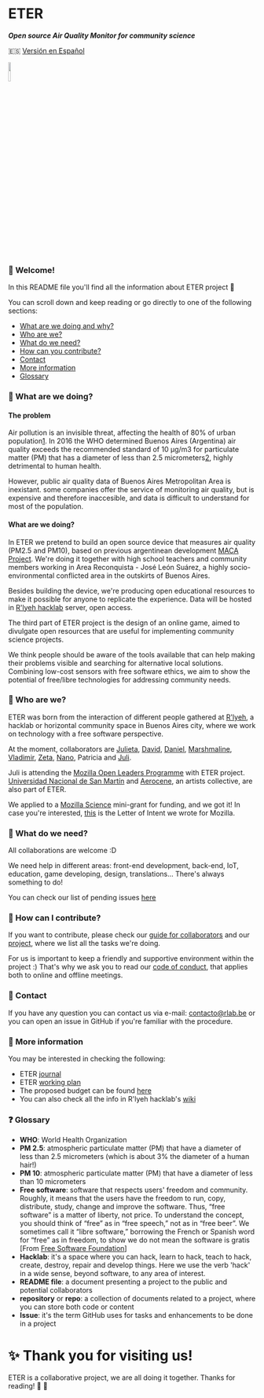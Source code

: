 # ETER
***Open source Air Quality Monitor for community science***

:es: [Versión en Español](README_ES)

<img src="https://github.com/rlyehlab/eter/blob/master/documentacion/dise%C3%B1o/icono.svg" width=10%>

### :tada: Welcome!

In this README file you'll find all the information about ETER project :raised_hands:

You can scroll down and keep reading or go directly to one of the following sections:

* [What are we doing and why?](#what-are-we-doing)
* [Who are we?](#who-are-we)
* [What do we need?](#what-do-we-need)
* [How can you contribute?](#how-can-I-contribute)
* [Contact](#contact)
* [More information](#more-information)
* [Glossary](#glossary)


### :balloon: What are we doing?

#### The problem
Air pollution is an invisible threat, affecting the health of 80% of urban population[1](http://breathelife2030.org/). In 2016 the WHO determined Buenos Aires (Argentina) air quality exceeds the recommended standard of 10 μg/m3 for particulate matter (PM) that has a diameter of less than 2.5 micrometers[2](http://gamapserver.who.int/gho/interactive_charts/phe/oap_exposure/atlas.html), highly detrimental to human health.

However, public air quality data of Buenos Aires Metropolitan Area is inexistant. some companies offer the service of monitoring air quality, but is expensive and therefore inaccesible, and data is difficult to understand for most of the population.

#### What are we doing?
In ETER we pretend to build an open source device that measures air quality (PM2.5 and PM10), based on previous argentinean development [MACA Project](monitorabierto.wikidot.com). We're doing it together with high school teachers and community members working in Area Reconquista - José León Suárez, a highly socio-environmental conflicted area in the outskirts of Buenos Aires.

Besides building the device, we're producing open educational resources to make it possible for anyone to replicate the experience. Data will be hosted in [R'lyeh hacklab](https://rlab.be) server, open access.

The third part of ETER project is the design of an online game, aimed to divulgate open resources that are useful for implementing community science projects.

We think people should be aware of the tools available that can help making their problems visible and searching for alternative local solutions. Combining low-cost sensors with free software ethics, we aim to show the potential of free/libre technologies for addressing community needs.

### :balloon: Who are we?
ETER was born from the interaction of different people gathered at [R'lyeh](https://wiki.rlab.be), a hacklab or horizontal community space in Buenos Aires city, where we work on technology with a free software perspective.

At the moment, collaborators are [Julieta](https://twitter.com/yelomba), [David](https://github.com/violenti), [Daniel](https://github.com/Danieldaza), [Marshmaline](https://github.com/Marshmaline), [Vladimir](https://github.com/vladimirAvilaProsser), [Zeta](https://github.com/z37a), [Nano](https://github.com/nanocastro), Patricia and [Juli](https://github.com/thessaly).

Juli is attending the [Mozilla Open Leaders Programme](https://mozilla.github.io/leadership-training/round-5/projects/#cohort-d) with ETER project. [Universidad Nacional de San Martín](http://www.unsam.edu.ar/) and [Aerocene](http://aerocene.org/), an artists collective, are also part of ETER.

We applied to a [Mozilla Science](https://science.mozilla.org/) mini-grant for funding, and we got it! In case you're interested, [this](https://github.com/rlyehlab/eter/blob/master/financiamiento/letter_of_intent.md) is the Letter of Intent we wrote for Mozilla.

### :balloon: What do we need?
All collaborations are welcome :D

We need help in different areas: front-end development, back-end, IoT, education, game developing, design, translations... There's always something to do!

You can check our list of pending issues [here](https://github.com/rlyehlab/eter/issues)

### :balloon: How can I contribute?
If you want to contribute, please check our [guide for collaborators](CONTRIBUTING.md) and our [project](../../issues/1), where we list all the tasks we're doing.

For us is important to keep a friendly and supportive environment within the project :) That's why we ask you to read our [code of conduct](CODE_OF_CONDUCT.md), that applies both to online and offline meetings.

### :balloon: Contact
If you have any question you can contact us via e-mail: <contacto@rlab.be> or you can open an issue in GitHub if you're familiar with the procedure.

### :balloon: More information
You may be interested in checking the following:

* ETER [journal](https://github.com/rlyehlab/ciencia-comunitaria/tree/master/ETER)
* ETER [working plan](https://github.com/rlyehlab/ciencia-comunitaria/projects/2)
* The proposed budget can be found [here](https://github.com/rlyehlab/ciencia-comunitaria/blob/master/ETER/presupuesto.md)
* You can also check all the info in R'lyeh hacklab's [wiki](https://rlab.be)

### :question: Glossary
* **WHO**: World Health Organization
* **PM 2.5**: atmospheric particulate matter (PM) that have a diameter of less than 2.5 micrometers (which is about 3% the diameter of a human hair!)
* **PM 10**: atmospheric particulate matter (PM) that have a diameter of less than 10 micrometers
* **Free software**: software that respects users' freedom and community. Roughly, it means that the users have the freedom to run, copy, distribute, study, change and improve the software. Thus, “free software” is a matter of liberty, not price. To understand the concept, you should think of “free” as in “free speech,” not as in “free beer”. We sometimes call it “libre software,” borrowing the French or Spanish word for “free” as in freedom, to show we do not mean the software is gratis [From [Free Software Foundation](https://www.gnu.org/philosophy/free-sw.en.html)]
* **Hacklab**: it's a space where you can hack, learn to hack, teach to hack, create, destroy, repair and develop things. Here we use the verb 'hack' in a wide sense, beyond software, to any area of interest.
* **README file**: a document presenting a project to the public and potential collaborators
* **repository** or **repo**: a collection of documents related to a project, where you can store both code or content
* **Issue**: it's the term GitHub uses for tasks and enhancements to be done in a project

# :sparkles: Thank you for visiting us!

ETER is a collaborative project, we are all doing it together. Thanks for reading! :star2: :sparkling_heart:
